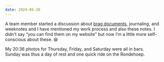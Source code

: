 ```yaml
---
date: 2024-05-26
---
```


A team member started a discussion about [brag documents](https://jvns.ca/blog/brag-documents/ ), journaling, and weeknotes and I have mentioned my work process and also these notes. I didn’t say “you can find them on my website” but now I’m a little more self-conscious about these. 😆

My 20:36 photos for Thursday, Friday, and Saturday were all in bars. Sunday was thus a day of rest and one quick ride on the Rondehoep.